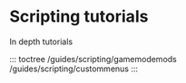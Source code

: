 # Scripting tutorials

In depth tutorials

::: toctree
/guides/scripting/gamemodemods /guides/scripting/custommenus
:::
